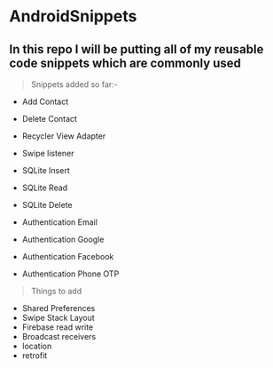 # AndroidSnippets

## In this repo I will be putting all of my reusable code snippets which are commonly used

> Snippets added so far:-

* Add Contact
* Delete Contact

* Recycler View Adapter
* Swipe listener

* SQLite Insert
* SQLite Read
* SQLite Delete

* Authentication Email
* Authentication Google
* Authentication Facebook
* Authentication Phone OTP

> Things to add
* Shared Preferences
* Swipe Stack Layout
* Firebase read write
* Broadcast receivers
* location
* retrofit
